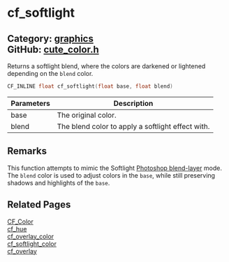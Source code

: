 [](../header.md ':include')

# cf_softlight

Category: [graphics](/api_reference?id=graphics)  
GitHub: [cute_color.h](https://github.com/RandyGaul/cute_framework/blob/master/include/cute_color.h)  
---

Returns a softlight blend, where the colors are darkened or lightened depending on the `blend` color.

```cpp
CF_INLINE float cf_softlight(float base, float blend)
```

Parameters | Description
--- | ---
base | The original color.
blend | The blend color to apply a softlight effect with.

## Remarks

This function attempts to mimic the Softlight [Photoshop blend-layer](https://helpx.adobe.com/photoshop/using/blending-modes.html) mode.
The `blend` color is used to adjust colors in the `base`, while still preserving shadows and highlights of the `base`.

## Related Pages

[CF_Color](/graphics/cf_color.md)  
[cf_hue](/graphics/cf_hue.md)  
[cf_overlay_color](/graphics/cf_overlay_color.md)  
[cf_softlight_color](/graphics/cf_softlight_color.md)  
[cf_overlay](/graphics/cf_overlay.md)  
